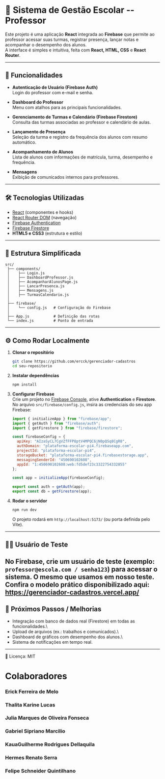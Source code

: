 # 📘 Sistema de Gestão Escolar -- Professor

Este projeto é uma aplicação **React** integrada ao **Firebase** que
permite ao professor acessar suas turmas, registrar presença, lançar
notas e acompanhar o desempenho dos alunos.\
A interface é simples e intuitiva, feita com **React, HTML, CSS** e
**React Router**.

------------------------------------------------------------------------

## 🚀 Funcionalidades

-   **Autenticação de Usuário (Firebase Auth)**\
    Login do professor com e-mail e senha.

-   **Dashboard do Professor**\
    Menu com atalhos para as principais funcionalidades.

-   **Gerenciamento de Turmas e Calendário (Firebase Firestore)**\
    Consulta das turmas associadas ao professor e calendário de aulas.

-   **Lançamento de Presença**\
    Seleção da turma e registro da frequência dos alunos com resumo
    automático.

-   **Acompanhamento de Alunos**\
    Lista de alunos com informações de matrícula, turma, desempenho e
    frequência.

-   **Mensagens**\
    Exibição de comunicados internos para professores.

------------------------------------------------------------------------

## 🛠️ Tecnologias Utilizadas

-   [React](https://react.dev/) (componentes e hooks)
-   [React Router DOM](https://reactrouter.com/) (navegação)
-   [Firebase Authentication](https://firebase.google.com/docs/auth)
-   [Firebase Firestore](https://firebase.google.com/docs/firestore)
-   **HTML5 e CSS3** (estrutura e estilo)

------------------------------------------------------------------------

## 📂 Estrutura Simplificada

    src/
     ├── components/
     │    ├── Login.js
     │    ├── DashboardProfessor.js
     │    ├── AcompanharAlunosPage.js
     │    ├── LancarPresenca.js
     │    ├── Mensagens.js
     │    ├── TurmasCalendario.js
     │
     ├── firebase/
     │    └── config.js   # Configuração do Firebase
     │
     ├── App.js           # Definição das rotas
     └── index.js         # Ponto de entrada

------------------------------------------------------------------------

## ⚙️ Como Rodar Localmente

1.  **Clonar o repositório**

    ``` bash
    git clone https://github.com/ercck/gerenciador-cadastros
    cd seu-repositorio
    ```

2.  **Instalar dependências**

    ``` bash
    npm install
    ```

3.  **Configurar Firebase**\
    Crie um projeto no [Firebase
    Console](https://console.firebase.google.com/), ative
    **Authentication** e **Firestore**.\
    No arquivo `src/firebase/config.js`, insira as credenciais do seu
    app Firebase:

    ``` js
    import { initializeApp } from "firebase/app";
    import { getAuth } from "firebase/auth";
    import { getFirestore } from "firebase/firestore";

    const firebaseConfig = {
      apiKey: "AIzaSyCL7CgVZfFFP8ptV4MPQC6jN0pQSq8CgR8", 
      authDomain: "plataforma-escolar-pi4.firebaseapp.com",
      projectId: "plataforma-escolar-pi4",
      storageBucket: "plataforma-escolar-pi4.firebasestorage.app",
      messagingSenderId: "450690102608",
      appId: "1:450690102608:web:fd5def23c3322754332855"
    };

    const app = initializeApp(firebaseConfig);

    export const auth = getAuth(app);
    export const db = getFirestore(app);
    ```

4.  **Rodar o servidor**

    ``` bash
    npm run dev
    ```

    O projeto rodará em `http://localhost:5173/` (ou porta definida pelo
    Vite).

------------------------------------------------------------------------

## 👨‍🏫 Usuário de Teste

No Firebase, crie um usuário de teste (exemplo:
`professor@escola.com / senha123`) para acessar o sistema. O mesmo que usamos em nosso teste.
Confira o modelo prático disponibilizado aqui: https://gerenciador-cadastros.vercel.app/
------------------------------------------------------------------------

## 📌 Próximos Passos / Melhorias

-   Integração com banco de dados real (Firestore) em todas as
    funcionalidades.\
-   Upload de arquivos (ex.: trabalhos e comunicados).\
-   Dashboard de gráficos com desempenho dos alunos.\
-   Sistema de notificações em tempo real.

------------------------------------------------------------------------

📄 Licença: MIT



# Colaboradores

### Erick Ferreira de Melo 
### Thalita Karine Lucas 
### Julia Marques de Oliveira Fonseca 
### Gabriel Sipriano Marcilio 
### KauaGuilherme Rodrigues Dellaquila 
### Hermes Renato Serra 
### Felipe Schneider Quintilhano
